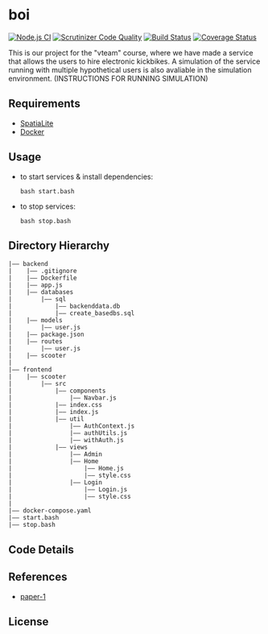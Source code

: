 # boi

[![Node.js CI](https://github.com/arwebSE/vteam/actions/workflows/node.js.yml/badge.svg?branch=master)](https://github.com/arwebSE/vteam/actions/workflows/node.js.yml)
[![Scrutinizer Code Quality](https://scrutinizer-ci.com/g/arwebSE/vteam/badges/quality-score.png?b=master)](https://scrutinizer-ci.com/g/arwebSE/vteam/?branch=master)
[![Build Status](https://scrutinizer-ci.com/g/arwebSE/vteam/badges/build.png?b=master)](https://scrutinizer-ci.com/g/arwebSE/vteam/build-status/master)
[![Coverage Status](https://coveralls.io/repos/github/arwebSE/vteam/badge.svg?branch=master)](https://coveralls.io/github/arwebSE/vteam?branch=master)

This is our project for the "vteam" course, where we have made a service that allows the users to hire electronic kickbikes.
A simulation of the service running with multiple hypothetical users is also avaliable in the simulation environment. 
(INSTRUCTIONS FOR RUNNING SIMULATION)

## Requirements
-   [SpatiaLite](https://www.gaia-gis.it/fossil/libspatialite/index)
-   [Docker](https://www.docker.com/)

## Usage

-   to start services & install dependencies:
    ```
    bash start.bash
    ```
-   to stop services:
    ```
    bash stop.bash
    ```

## Directory Hierarchy

```
|—— backend
|    |—— .gitignore
|    |—— Dockerfile
|    |—— app.js
|    |—— databases
|        |—— sql
|            |—— backenddata.db
|            |—— create_basedbs.sql
|    |—— models
|        |—— user.js
|    |—— package.json
|    |—— routes
|        |—— user.js
|    |—— scooter
|
|—— frontend
|    |—— scooter
|        |—— src
|            |—— components
|                |—— Navbar.js
|            |—— index.css
|            |—— index.js
|            |—— util
|                |—— AuthContext.js
|                |—— authUtils.js
|                |—— withAuth.js
|            |—— views
|                |—— Admin
|                |—— Home
|                    |—— Home.js
|                    |—— style.css
|                |—— Login
|                    |—— Login.js
|                    |—— style.css
|
|—— docker-compose.yaml
|—— start.bash
|—— stop.bash
```

## Code Details

## References

-   [paper-1]()

## License
